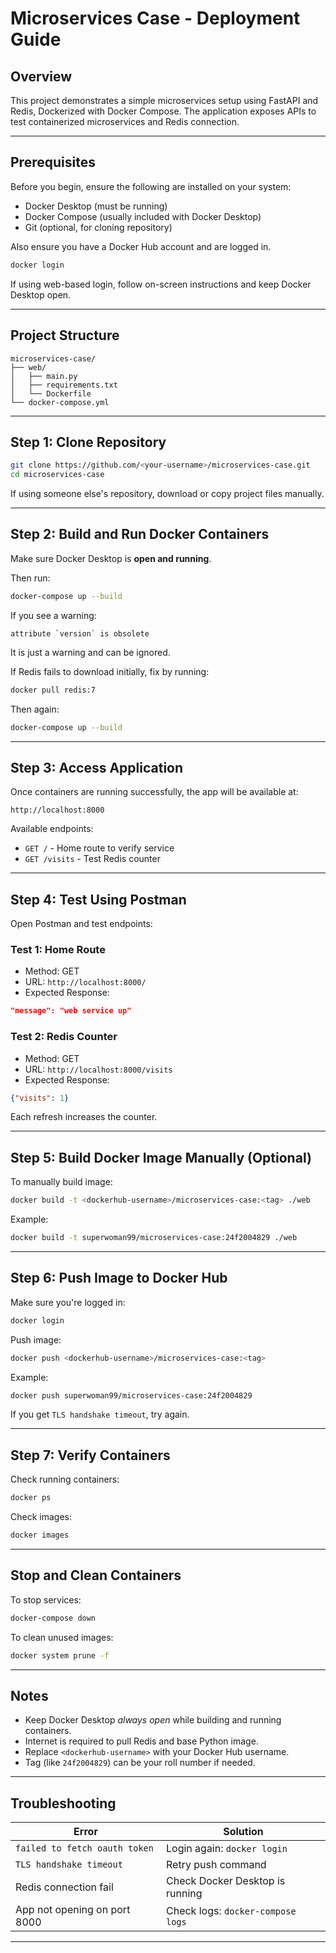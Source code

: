 # Microservices Case - Deployment Guide

## Overview

This project demonstrates a simple microservices setup using FastAPI and Redis, Dockerized with Docker Compose. The application exposes APIs to test containerized microservices and Redis connection.

---

## Prerequisites

Before you begin, ensure the following are installed on your system:

* Docker Desktop (must be running)
* Docker Compose (usually included with Docker Desktop)
* Git (optional, for cloning repository)

Also ensure you have a Docker Hub account and are logged in.

```bash
docker login
```

If using web-based login, follow on-screen instructions and keep Docker Desktop open.

---

## Project Structure

```
microservices-case/
├── web/
│   ├── main.py
│   ├── requirements.txt
│   └── Dockerfile
└── docker-compose.yml
```

---

## Step 1: Clone Repository

```bash
git clone https://github.com/<your-username>/microservices-case.git
cd microservices-case
```

If using someone else's repository, download or copy project files manually.

---

## Step 2: Build and Run Docker Containers

Make sure Docker Desktop is **open and running**.

Then run:

```bash
docker-compose up --build
```

If you see a warning:

```
attribute `version` is obsolete
```

It is just a warning and can be ignored.

If Redis fails to download initially, fix by running:

```bash
docker pull redis:7
```

Then again:

```bash
docker-compose up --build
```

---

## Step 3: Access Application

Once containers are running successfully, the app will be available at:

```
http://localhost:8000
```

Available endpoints:

* `GET /` - Home route to verify service
* `GET /visits` - Test Redis counter

---

## Step 4: Test Using Postman

Open Postman and test endpoints:

### Test 1: Home Route

* Method: GET
* URL: `http://localhost:8000/`
* Expected Response:

```json
"message": "web service up"
```

### Test 2: Redis Counter

* Method: GET
* URL: `http://localhost:8000/visits`
* Expected Response:

```json
{"visits": 1}
```

Each refresh increases the counter.

---

## Step 5: Build Docker Image Manually (Optional)

To manually build image:

```bash
docker build -t <dockerhub-username>/microservices-case:<tag> ./web
```

Example:

```bash
docker build -t superwoman99/microservices-case:24f2004829 ./web
```

---

## Step 6: Push Image to Docker Hub

Make sure you're logged in:

```bash
docker login
```

Push image:

```bash
docker push <dockerhub-username>/microservices-case:<tag>
```

Example:

```bash
docker push superwoman99/microservices-case:24f2004829
```

If you get `TLS handshake timeout`, try again.

---

## Step 7: Verify Containers

Check running containers:

```bash
docker ps
```

Check images:

```bash
docker images
```

---

## Stop and Clean Containers

To stop services:

```bash
docker-compose down
```

To clean unused images:

```bash
docker system prune -f
```

---

## Notes

* Keep Docker Desktop *always open* while building and running containers.
* Internet is required to pull Redis and base Python image.
* Replace `<dockerhub-username>` with your Docker Hub username.
* Tag (like `24f2004829`) can be your roll number if needed.

---

## Troubleshooting

| Error                         | Solution                          |
| ----------------------------- | --------------------------------- |
| `failed to fetch oauth token` | Login again: `docker login`       |
| `TLS handshake timeout`       | Retry push command                |
| Redis connection fail         | Check Docker Desktop is running   |
| App not opening on port 8000  | Check logs: `docker-compose logs` |

---
